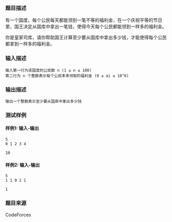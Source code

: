 ### 题目描述

有一个国度，每个公民每天都能领到一笔不等的福利金，在一个庆祝平等的节日里，国王决定从国库中拿出一笔钱，使得今天每个公民都能领到一样多的福利金。

你是皇家司库，请你帮助国王计算至少要从国库中拿出多少钱，才能使得每个公民都拿到一样多的福利金。

### 输入描述

```
输入第一行为该国度的公民数 n (1 ≤ n ≤ 100) 
第二行为 n 个整数表示每个公民本来领取的福利金 (0 ≤ ai ≤ 10^6) 
```

### 输出描述

```
输出一个整数表示至少要从国库中拿出多少钱
```

### 测试样例

#### 样例1: 输入-输出

```
5
0 1 2 3 4
```

```
10
```

#### 样例2: 输入-输出

```
5
1 1 0 1 1
```

```
1
```

### 题目来源

CodeForces
